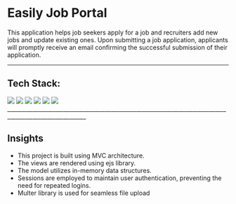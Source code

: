 <h1>Easily Job Portal</h1>

This application helps job seekers apply for a job and recruiters add new jobs and update existing ones. Upon submitting a job application, applicants will promptly receive an email confirming the successful submission of their application.

<hr/>
<h2>Tech Stack:</h2>
<div>
 <img src= "https://img.shields.io/badge/HTML5-E34F26?style=for-the-badge&logo=html5&logoColor=white"> 
  <img src="https://img.shields.io/badge/CSS3-1572B6?style=for-the-badge&logo=css3&logoColor=white"> 
  <img src="https://img.shields.io/badge/Bootstrap-563D7C?style=for-the-badge&logo=bootstrap&logoColor=white"> 
  <img src="https://img.shields.io/badge/Node.js-43853D?style=for-the-badge&logo=node.js&logoColor=white"> 
  <img src="https://img.shields.io/badge/Express-000000.svg?style=for-the-badge&logo=Express&logoColor=yellow"/>
  <img src="https://img.shields.io/badge/EJS-B4CA65.svg?style=for-the-badge&logo=EJS&logoColor=black">
</div>
__________________________________________________________________________________________________________

<h2> Insights </h2>
<ul>
<li>This project is built using MVC architecture. </li>
<li> The views are rendered using ejs library. </li>
<li> The model utilizes in-memory data structures.</li>
<li> Sessions are employed to maintain user authentication, preventing the need for repeated logins.</li>
<li> Multer library is used for seamless file upload </li>
</ul>


